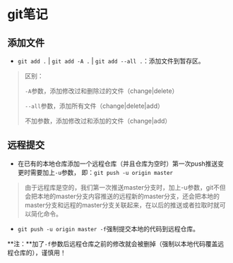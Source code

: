 # git笔记

## 添加文件

* `git add .` | `git add -A .` | `git add --all .`：添加文件到暂存区。

> 区别：
>
> `-A`参数，添加修改过和删除过的文件（change|delete）
>
>`--all`参数，添加所有文件（change|delete|add）
>
>不加参数，添加修改过和添加的文件（change|add）

## 远程提交

* 在已有的本地仓库添加一个远程仓库（并且仓库为空时）第一次push推送变更时需要加上`-u`参数，
即：`git push -u origin master`

> 由于远程库是空的，我们第一次推送master分支时，加上-u参数，git不但会把本地的master分支内容推送的远程新的master分支，还会把本地的master分支和远程的master分支关联起来，在以后的推送或者拉取时就可以简化命令。

* `git push -u origin master -f`强制提交本地的代码到远程仓库。

**注：**加了`-f`参数后远程仓库之前的修改就会被删掉（强制以本地代码覆盖远程仓库的），谨慎用！
